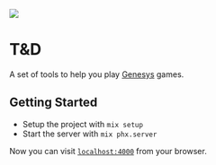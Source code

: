 [![](https://img.shields.io/liberapay/patrons/seanc.svg?logo=liberapay)](https://liberapay.com/seanc/)

# T&D

A set of tools to help you play [Genesys](https://www.fantasyflightgames.com/en/products/genesys/) games.

## Getting Started

- Setup the project with `mix setup`
- Start the server with `mix phx.server`

Now you can visit [`localhost:4000`](http://localhost:4000) from your browser.
